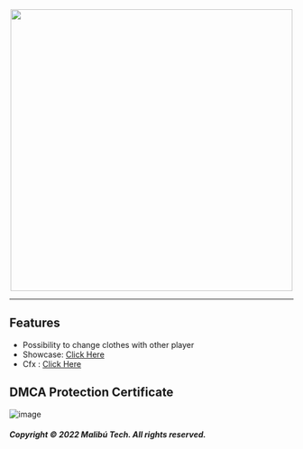 <div id="header" align="center">
  <img src="https://dunb17ur4ymx4.cloudfront.net/wysiwyg/1131066/1fe58a9651a48982397fb7d9ec82bfd4aa26d036.png" width="500"/>
</div>

---

## Features

- Possibility to change clothes with other player
- Showcase:  [Click Here](https://www.youtube.com/watch?v=OFNpN5RanzE)
- Cfx : [Click Here](https://www.youtube.com/watch?v=OFNpN5RanzE)

## DMCA Protection Certificate
![image](https://cdn.discordapp.com/attachments/1045063739738705940/1045114937862787092/image.png)

##### Copyright © 2022 Malibú Tech. All rights reserved.
